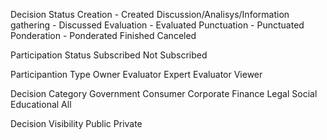 Decision Status
	Creation - Created
	Discussion/Analisys/Information gathering - Discussed
	Evaluation - Evaluated
	Punctuation - Punctuated
	Ponderation - Ponderated
	Finished
	Canceled
	
Participation Status
	Subscribed
	Not Subscribed
	
Participantion Type
	Owner
	Evaluator
	Expert Evaluator
	Viewer

Decision Category
	Government
	Consumer
	Corporate
	Finance
	Legal
	Social
	Educational
	All

Decision Visibility
	Public
	Private
	